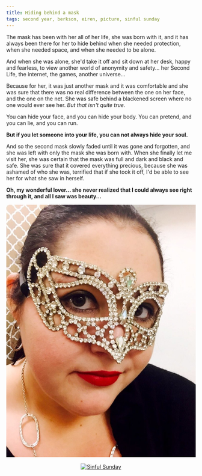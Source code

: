 ```yaml
---
title: Hiding behind a mask
tags: second year, berkson, eiren, picture, sinful sunday
---
```


The mask has been with her all of her life, she was born with it, and it has always been there for her to hide behind when she needed protection, when she needed space, and when she needed to be alone.

And when she was alone, she'd take it off and sit down at her desk, happy and fearless, to view another world of anonymity and safety... her Second Life, the internet, the games, another universe...

Because for her, it was just another mask and it was comfortable and she was sure that there was no real difference between the one on her face, and the one on the net.  She was safe behind a blackened screen where no one would ever see her.  _But that isn't quite true._

You can hide your face, and you can hide your body.  You can pretend, and you can lie, and you can run.

**But if you let someone into your life, you can not always hide your soul.**

And so the second mask slowly faded until it was gone and forgotten, and she was left with only the mask she was born with.  When she finally let me visit her, she was certain that the mask was full and dark and black and safe.  She was sure that it covered everything precious, because she was ashamed of who she was, terrified that if she took it off, I'd be able to see her for what she saw in herself.

**Oh, my wonderful lover... she never realized that I could always see right through it, and all I saw was beauty...**

![**And I will let this one fade until it's gone forever, too...**](/images/2015-11-15-sinful-sunday.jpg)

<div align="center">
  <a href="http://sinfulsunday.mollysdailykiss.com" rel="nofollow" title="Sinful Sunday" target="_blank">
    <img src="http://sinfulsunday.mollysdailykiss.com/wp-content/uploads/2014/03/SinfulSundayLips150.png" alt="Sinful Sunday" style="border:none;" />
  </a>
</div>
